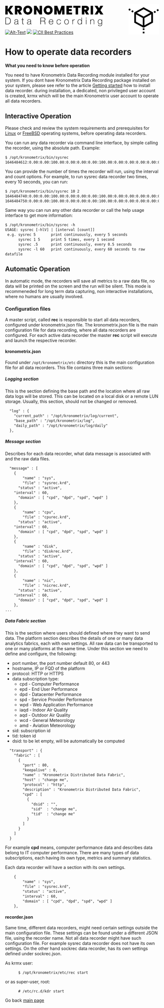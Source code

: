 <img src="/docs/img/KDR-Text.png" align="left" height="74" width="325" />
<img src="/docs/img/KDR.png" align="right" height="100" width="100" />
<br/><br/>
<br/><br/>

[![Alt-Text](https://img.shields.io/static/v1.svg?label=ver&message=1.12&color=success)](docs/start.md)
[![](https://img.shields.io/static/v1.svg?label=license&message=GPL2&color=blue)](LICENSE)
[![CII Best Practices](https://bestpractices.coreinfrastructure.org/projects/1855/badge)](https://bestpractices.coreinfrastructure.org/projects/1855)

# How to operate data recorders

**What you need to know before operation**

You need to have Kronometrix Data Recording module installed for your system. If you dont have Kronometrix Data Recording package installed on your system, please see refer to the article [Getting started](https://gitlab.com/kronometrix/recording/-/blob/master/docs/start.md) how to install data recorder. during installation, a dedicated, non privileged user account is created, krmx which will be the main Kronometrix user account to operate all data recorders.

## Interactive Operation

Please check and review the system requirements and prerequisites for [Linux](https://gitlab.com/kronometrix/recording/-/blob/master/README.linux) or [FreeBSD](https://gitlab.com/kronometrix/recording/-/blob/master/README.freebsd) operating systems, before operating data recorders.

You can run any data recorder via command line interface, by simple calling the recorder, using the absolute path. Example:

```
$ /opt/kronometrix/bin/sysrec
1646484612:0.00:0.00:100.00:0.00:0.00:0.00:100.00:0.00:0.00:0.00:0.00:0:84:88.12:899072:121172:1020244:61740:693284:876196:85.88:1.03:10748:1034752:1045500:996:0:0.00:0:0.00:0:0.00:11:0.72:0:0:0:0.00:0:0:11:0.72:0.00:0.00:0.00
```

You can provide the number of times the recorder will run, using the interval and count options. For example, to run sysrec data recorder two times, every 10 seconds, you can run:

```
$ /opt/kronometrix/bin/sysrec 10 2
1646484740:0.00:0.00:100.00:0.00:0.00:0.00:100.00:0.00:0.00:0.00:0.00:0:84:88.11:898976:121268:1020244:61744:693284:876296:85.89:1.03:10748:1034752:1045500:996:0:0.00:0:0.00:0:0.00:11:0.72:0:0:0:0.00:0:0:11:0.72:0.00:0.00:0.00
1646484750:0.00:0.00:100.00:0.00:0.00:0.00:100.00:0.00:0.00:0.00:0.00:0:84:88.13:899100:121144:1020244:61744:693284:876172:85.88:1.03:10748:1034752:1045500:996:0:0.00:0:0.00:0:0.00:0:0.00:0:0:0:0.00:0:0:0:0.00:0.00:0.00:0.00
```

Same way you can run any other data recorder or call the help usage interface to get more information:

```
$ /opt/kronometrix/bin/sysrec -h
USAGE: sysrec [-hlV] | [interval [count]]
 e.g. sysrec 5       print continuously, every 5 seconds
      sysrec 1 5     print 5 times, every 1 second
      sysrec .5      print continuously, every 0.5 seconds
      sysrec -l 60   print continuously, every 60 seconds to raw datafile
```


## Automatic Operation

In automatic mode, the recorders will save all metrics to a raw data file, no data will be printed on the screen and the run will be silent. This mode is recommeneded for long term data capturing, non interactive installations, where no humans are usually involved.

### Configuration files

A master script, called **rec** is responsible to start all data recorders, configured under kronometrix.json file. The kronometrix.json file is the main configuration file for data recording, where all data recorders are configured. For each active data recorder the master **rec** script will execute and launch the respective recorder.

#### kronometrix.json

Found under ```/opt/kronometrix/etc``` directory this is the main configuration file for all data recorders. This file contains 
three main sections:

##### Logging section

This is the section defining the base path and the location where all raw data logs will be stored. This can be located on a local disk or a remote LUN storage. Usually, this section, should not be changed or removed.

```
  "log" : {
    "current_path" : "/opt/kronometrix/log/current",
    "base_path" : "/opt/kronometrix/log",
    "daily_path" : "/opt/kronometrix/log/daily"
  },
```

##### Message section

Describes for each data recorder, what data message is associated with and the raw data files.


```
  "message" : [
    {
        "name" : "sys",
        "file" : "sysrec.krd",
      "status" : "active",
    "interval" : 60,
      "domain" : [ "cpd", "dpd", "spd", "wpd" ]
    },
    {
        "name" : "cpu",
        "file" : "cpurec.krd",
      "status" : "active",
    "interval" : 60,
      "domain" : [ "cpd", "dpd", "spd", "wpd" ]
    },
    {
        "name" : "disk",
        "file" : "diskrec.krd",
      "status" : "active",
    "interval" : 60,
      "domain" : [ "cpd", "dpd", "spd", "wpd" ]
    },
    {
        "name" : "nic",
        "file" : "nicrec.krd",
      "status" : "active",
    "interval" : 60,
      "domain" : [ "cpd", "dpd", "spd", "wpd" ]
    },
...
```

##### Data Fabric section
 
This is the section where users should defined where they want to send data. The platform section describes the details of one or many data analytics fabrics, each with own settings. All raw data can be transported to one or many platforms at the same time. Under this section we need to define and configure, the following:

- port number, the port number default 80, or 443
- hostname, IP or FQD of the platform 
- protocol: HTTP or HTTPS
- data subscription type:
  - cpd - Computer Performance
  - epd - End User Performance
  - dpd - Datacenter Performance
  - spd - Service Provider Performance
  - wpd - Web Application Performance
  - iaqd - Indoor Air Quality
  - aqd - Outdoor Air Quality
  - wcd - General Meteorology
  - amd - Aviation Meteorology
- sid: subscription id
- tid: token id
- dsid: to be let empty, will be automatically be computed

```
  "transport" : {
    "fabric" : [
      {
        "port" : 80,
        "keepalive" : 0,
        "name" : "Kronometrix Distributed Data Fabric",
        "host" : "change me",
        "protocol" : "http",
        "description" : "Kronometrix Distributed Data Fabric",
        "cpd" : [
          {
            "dsid" : "",
            "sid"  : "change me",
            "tid"  : "change me"
          }
        ]
      }
    ]
  }
```



For example **cpd** means, computer performance data and describes data belong to IT computer performance. There are many types of data subscriptions, each having its own type, metrics and summary statistics.

Each data recorder will have a section with its own settings.

```
    {
        "name" : "sys",
        "file" : "sysrec.krd",
        "status" : "active",
        "interval" : 60,
        "domain" : [ "cpd", "dpd", "spd", "wpd" ]
    },
```

#### recorder.json 

Same time, different data recorders, might need certain settings outside the main configuration file. These settings can be found under a different JSON file, using the recorder name. Not all data recorder might have such configuration file. For example sysrec data recorder does not have its own settings. On the other hand sockrec data recorder, has its own settings defined under sockrec.json.


As krmx user:

```
      $ /opt/kronometrix/etc/rec start
````
or as super-user, root:

```
      # /etc/rc.d/kdr start
```



Go back [main page](https://gitlab.com/kronometrix/recording/)
